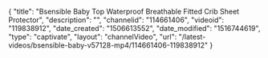 {
    "title": "Bsensible Baby Top Waterproof Breathable Fitted Crib Sheet Protector",
    "description": "",
    "channelid": "114661406",
    "videoid": "119838912",
    "date_created": "1506613552",
    "date_modified": "1516744619",
    "type": "captivate",
    "layout": "channelVideo",
    "url": "\/latest-videos\/bsensible-baby-v57128-mp4\/114661406-119838912"
}